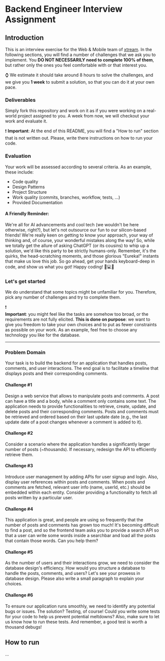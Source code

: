 
<!---
Hi! We're happy you opened this file, not everyone does!
To let us know you did, paste a capybara picture 
in the How to Run section 😊 
-->

# Backend Engineer Interview Assignment

## Introduction

This is an interview exercise for the Web & Mobile team of [xtream](https://www.linkedin.com/company/xtream-srl). In the
following sections, you will find a number of challenges that we ask you to implement. You **DO NOT NECESSARILY need to
complete 100% of them**, but rather only the ones you feel comfortable with or that interest you.

:watch: We estimate it should take around 8 hours to solve the challenges, and we give you **1 week** to submit a
solution, so that you can do it at your own pace.

### Deliverables

Simply fork this repository and work on it as if you were working on a real-world project assigned to you. A week from
now, we will checkout your work and evaluate it.

:heavy_exclamation_mark: **Important**: At the end of this README, you will find a "How to run" section that is not
written out. Please, write there instructions on how to run your code.    


### Evaluation

Your work will be assessed according to several criteria. As an example, these include:

* Code quality
* Design Patterns
* Project Structure
* Work quality (commits, branches, workflow, tests, ...)
* Provided Documentation

#### A Friendly Reminder:
We're all for AI advancements and cool tech (we wouldn't be here otherwise, right?), but let's not outsource our fun to our silicon-based friends! We're really keen on getting to know your approach, your way of thinking and, of course, your wonderful mistakes along the way! So, while we totally get the allure of asking ChatGPT (or its cousins) to whip up a solution, we'd like this party to be strictly humans-only. Remember, it's the quirks, the head-scratching moments, and those glorious "Eureka!" instants that make us love this job. So go ahead, get your hands keyboard-deep in code, and show us what you got! Happy coding! 🎉💻🚀

### Let's get started

We do understand that some topics might be unfamiliar for you. Therefore, pick any number of challenges and try to complete them.

:heavy_exclamation_mark:     
**Important**: you might feel like the tasks are somehow too broad, or the requirements are not
fully elicited. **This is done on purpose**: we want to give you freedom to take your own choices and to put as fewer
constraints as possible on your work. As an example, feel free to choose any technology you like for the database.

---   

### Problem Domain

Your task is to build the backend for an application that handles posts, comments, and user interactions. The end goal is to facilitate a timeline that displays posts and their corresponding comments.

#### Challenge #1

Design a web service that allows to manipulate posts and comments. A post can have a title and a body, while a comment only contains some text. The application needs to provide functionalities to retrieve, create, update, and delete posts and their corresponding comments. Posts and comments must be retrieved and ordered based on their last update date (e.g., the last update date of a post changes whenever a comment is added to it).

#### Challenge #2

Consider a scenario where the application handles a significantly larger number of posts (~thousands). If necessary, redesign the API to efficiently retrieve them.

#### Challenge #3

Introduce user management by adding APIs for user signup and login. Also, display user references within posts and comments. When posts and comments are fetched, relevant user info (name, userId, etc.) should be embedded within each entity. Consider providing a functionality to fetch all posts written by a particular user.

#### Challenge #4

This application is great, and people are using so frequently that the number of posts and comments has grown too much! It's becoming difficult to find a post, and so the frontend team asks you to provide a search API so that a user can write some words inside a searchbar and load all the posts that contain those words. Can you help them?

#### Challenge #5
As the number of users and their interactions grow, we need to consider the database design's efficiency. How would you structure a database to handle the posts, comments, and users? Let's see your prowess in database design. Please also write a small paragraph to explain your choices.

#### Challenge #6
To ensure our application runs smoothly, we need to identify any potential bugs or issues. The solution? Testing, of course! Could you write some tests for your code to help us prevent potential meltdowns? Also, make sure to let us know how to run these tests. And remember, a good test is worth a thousand debugs!


## How to run

...

